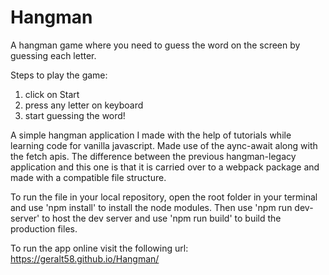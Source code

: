 # Hangman
A hangman game where you need to guess the word on the screen by guessing each letter.

Steps to play the game:
  1. click on Start
  2. press any letter on keyboard
  3. start guessing the word!
  
A simple hangman application I made with the help of tutorials while learning code for vanilla javascript. Made use of the aync-await along with the fetch apis. The difference between the previous hangman-legacy application and this one is that it is carried over to a webpack package and made with a compatible file structure.

To run the file in your local repository, open the root folder in your terminal and use 'npm install' to install the node modules. Then use 'npm run dev-server' to host the dev server and use 'npm run build' to build the production files.

To run the app online visit the following url: https://geralt58.github.io/Hangman/
